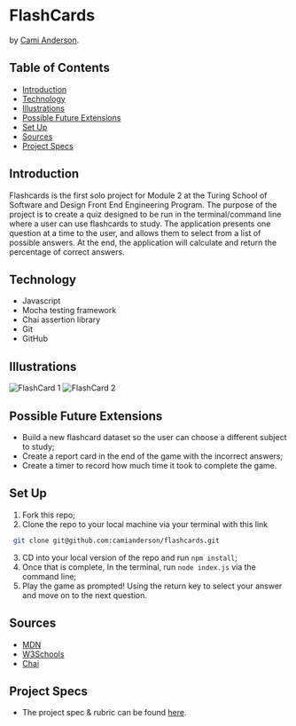# FlashCards
by [Cami Anderson](https://github.com/camianderson).

## Table of Contents
  - [Introduction](#introduction)
  - [Technology](#technology)
  - [Illustrations](#illustrations)
  - [Possible Future Extensions](#possible-future-extensions)
  - [Set Up](#set-up)
  - [Sources](#sources)
  - [Project Specs](#project-specs)

## Introduction

 Flashcards is the first solo project for Module 2 at the Turing School of Software and Design Front End Engineering Program. The purpose of the project is to create a quiz designed to be run in the terminal/command line where a user can use flashcards to study. The application presents one question at a time to the user, and allows them to select from a list of possible answers. At the end, the application will calculate and return the percentage of correct answers.

## Technology
  - Javascript
  - Mocha testing framework
  - Chai assertion library
  - Git
  - GitHub


## Illustrations
![FlashCard 1](https://user-images.githubusercontent.com/98124157/168100291-3831a652-f897-4782-9442-6b7e94c0e252.gif)
![FlashCard 2](https://user-images.githubusercontent.com/98124157/168103983-bc5910ef-9d33-42c6-a6d7-5c6e570de092.gif)



## Possible Future Extensions

  - Build a new flashcard dataset so the user can choose a different subject to study;
  - Create a report card in the end of the game with the incorrect answers;
  - Create a timer to record how much time it took to complete the game.

## Set Up

1. Fork this repo;
2. Clone the repo to your local machine via your terminal with this link
```bash
 git clone git@github.com:camianderson/flashcards.git
 ```
3. CD into your local version of the repo and run `npm install`;
4. Once that is complete, In the terminal, run `node index.js` via the command line;
5. Play the game as prompted! Using the return key to select your answer and move on to the next question.

## Sources
  - [MDN](http://developer.mozilla.org/en-US/)
  - [W3Schools](https://www.w3schools.com/)
  - [Chai](https://www.chaijs.com/api/bdd/)


## Project Specs
  - The project spec & rubric can be found [here](https://frontend.turing.edu/projects/flash-cards.html).
